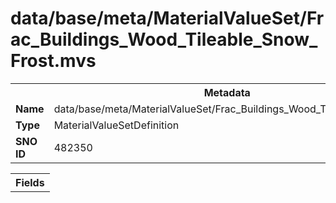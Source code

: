 <h1>data/base/meta/MaterialValueSet/Frac_Buildings_Wood_Tileable_Snow_Frost.mvs</h1><table><tr><th colspan="100%">Metadata</th></tr><tr><td><b>Name</b></td><td>data/base/meta/MaterialValueSet/Frac_Buildings_Wood_Tileable_Snow_Frost.mvs</td></tr><tr><td><b>Type</b></td><td>MaterialValueSetDefinition</td></tr><tr><td><b>SNO ID</b></td><td>482350</td></tr></table>

<table><tr><th colspan="100%">Fields</th></tr></table>

